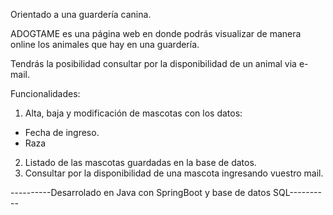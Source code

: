 Orientado a una guardería canina.

ADOGTAME es una página web en donde podrás visualizar de manera online los animales que hay en una guardería.

Tendrás la posibilidad consultar por la disponibilidad de un animal via e-mail.

Funcionalidades:

1) Alta, baja y modificación de mascotas con los datos:
 - Fecha de ingreso.
 - Raza
2) Listado de las mascotas guardadas en la base de datos.
3) Consultar por la disponibilidad de una mascota ingresando vuestro mail.

----------Desarrolado en Java con SpringBoot y base de datos SQL----------

